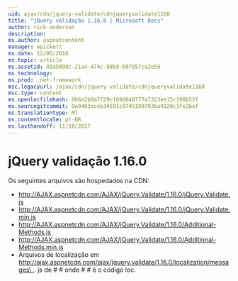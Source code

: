 ```yaml
---
uid: ajax/cdn/jquery-validate/cdnjqueryvalidate1160
title: "jQuery validação 1.16.0 | Microsoft Docs"
author: rick-anderson
description: 
ms.author: aspnetcontent
manager: wpickett
ms.date: 12/05/2016
ms.topic: article
ms.assetid: 01a5898c-21a4-474c-88b9-697857ca2e59
ms.technology: 
ms.prod: .net-framework
msc.legacyurl: /ajax/cdn/jquery-validate/cdnjqueryvalidate1160
msc.type: content
ms.openlocfilehash: 0b6e2b0a7729cf69d648777a7323ee15c198b52f
ms.sourcegitcommit: 9a9483aceb34591c97451997036a9120c3fe2baf
ms.translationtype: MT
ms.contentlocale: pt-BR
ms.lasthandoff: 11/10/2017
---
```

<a name="jquery-validation-1160"></a>jQuery validação 1.16.0
====================
Os seguintes arquivos são hospedados na CDN:

- http://AJAX.aspnetcdn.com/AJAX/jQuery.Validate/1.16.0/jQuery.Validate.js
- http://AJAX.aspnetcdn.com/AJAX/jQuery.Validate/1.16.0/jQuery.Validate.min.js
- http://AJAX.aspnetcdn.com/AJAX/jQuery.Validate/1.16.0/Additional-Methods.js
- http://AJAX.aspnetcdn.com/AJAX/jQuery.Validate/1.16.0/Additional-Methods.min.js
- Arquivos de localização em http://ajax.aspnetcdn.com/ajax/jquery.validate/1.16.0/localization/messages\_. js de # # onde # # é o código loc.
